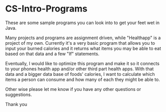 # CS-Intro-Programs
These are some sample programs you can 
look into to get your feet wet in Java. 

Many projects and programs are assignment driven, while "Healthapp" 
is a project of my own. Currently it's a very basic program that 
allows you to input your burned calories and it returns what items 
you may be able to eat based on that data and a few "If" statements.

Eventually, I would like to optimize this program and make it so it
connects to your phones health app and/or other third part health 
apps. With that data and a bigger data base of foods' calories, I want 
to calculate which items a person can consume and how many of each 
they might be able to. 

Other wise please let me know if you have 
any other questions or suggestions. 


Thank you
